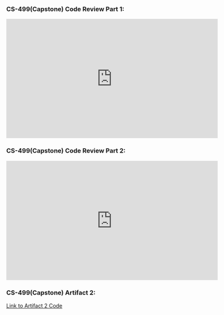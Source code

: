 
### CS-499(Capstone) Code Review Part 1:
<iframe width="560" height="315" src="https://www.youtube.com/embed/k9iogyd2K_I" frameborder="0" allow="accelerometer; autoplay; encrypted-media; gyroscope; picture-in-picture" allowfullscreen></iframe>


### CS-499(Capstone) Code Review Part 2:
<iframe width="560" height="315" src="https://www.youtube.com/embed/_afPZty8hCc" frameborder="0" allow="accelerometer; autoplay; encrypted-media; gyroscope; picture-in-picture" allowfullscreen></iframe>


### CS-499(Capstone) Artifact 2:
[Link to Artifact 2 Code](https://github.com/Pbingy1788/pbingy1788.github.io/blob/master/Artifact%20%232/CS_499_Final.py#L39)
